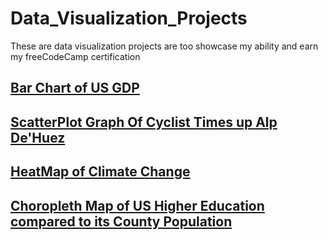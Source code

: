 # Data_Visualization_Projects
 These are data visualization projects are too showcase my ability and earn my freeCodeCamp certification

## [Bar Chart of US GDP](https://jax-man.github.io/Data_Visualization_Projects/new-bar-chart/)

## [ScatterPlot Graph Of Cyclist Times up Alp De'Huez](https://jax-man.github.io/Data_Visualization_Projects/scatterplot-graph/)

## [HeatMap of Climate Change](https://jax-man.github.io/Data_Visualization_Projects/Heatmap-project/)

## [Choropleth Map of US Higher Education compared to its County Population](https://jax-man.github.io/Data_Visualization_Projects/Choropleth-project/)
